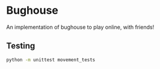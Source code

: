 # Bughouse
An implementation of bughouse to play online, with friends!

## Testing
```bash
python -m unittest movement_tests
```
